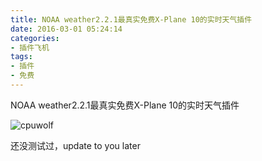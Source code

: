 ```yaml
---
title: NOAA weather2.2.1最真实免费X-Plane 10的实时天气插件
date: 2016-03-01 05:24:14
categories:
- 插件飞机
tags:
- 插件
- 免费
---
```


NOAA weather2.2.1最真实免费X-Plane 10的实时天气插件

![cpuwolf](/images/data/attachment/201603/04/010139kfresr51e4sz4hlz.gif)

还没测试过，update to you later
